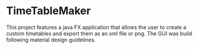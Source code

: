 # TimeTableMaker
This project features a java FX application that allows the user to create a custom timetables and export them as an xml file or png. The GUI was build following material design guidelines.
